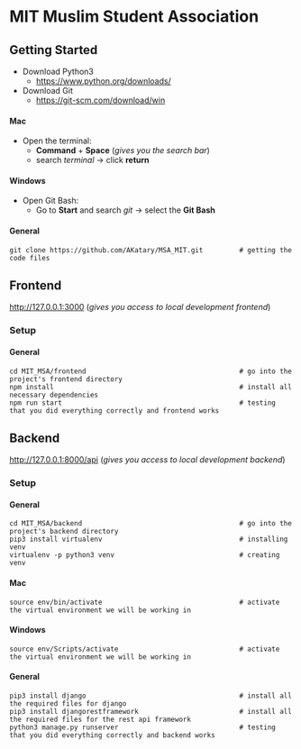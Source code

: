 # MIT Muslim Student Association  
## Getting Started 
- Download Python3 
  - https://www.python.org/downloads/ 
- Download Git <br />
  - https://git-scm.com/download/win 


#### Mac
- Open the terminal:
     - **Command** + **Space** (_gives you the search bar_)
     - search _terminal_ -> click **return**
#### Windows 
- Open Git Bash:
     - Go to **Start** and search _git_ -> select the **Git Bash**
#### General
```
git clone https://github.com/AKatary/MSA_MIT.git         # getting the code files 
```
## Frontend 
http://127.0.0.1:3000 (_gives you access to local development frontend_)
### Setup 
#### General
``` 
cd MIT_MSA/frontend                                      # go into the project's frontend directory
npm install                                              # install all necessary dependencies
npm run start                                            # testing that you did everything correctly and frontend works
``` 
## Backend
http://127.0.0.1:8000/api (_gives you access to local development backend_)
### Setup
#### General
```
cd MIT_MSA/backend                                       # go into the project's backend directory
pip3 install virtualenv                                  # installing venv
virtualenv -p python3 venv                               # creating venv
```
#### Mac 
```
source env/bin/activate                                  # activate the virtual environment we will be working in
```
#### Windows 
```
source env/Scripts/activate                              # activate the virtual environment we will be working in
```
#### General
```     
pip3 install django                                      # install all the required files for django
pip3 install djangorestframework                         # install all the required files for the rest api framework
python3 manage.py runserver                              # testing that you did everything correctly and backend works
```
      
